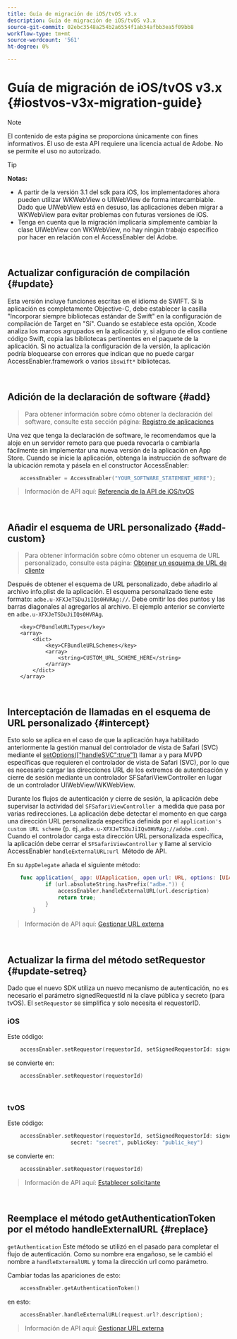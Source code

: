 ```yaml
---
title: Guía de migración de iOS/tvOS v3.x
description: Guía de migración de iOS/tvOS v3.x
source-git-commit: 02ebc3548a254b2a6554f1ab34afbb3ea5f09bb8
workflow-type: tm+mt
source-wordcount: '561'
ht-degree: 0%

---
```


# Guía de migración de iOS/tvOS v3.x {#iostvos-v3x-migration-guide}

>[!NOTE]
>
>El contenido de esta página se proporciona únicamente con fines informativos. El uso de esta API requiere una licencia actual de Adobe. No se permite el uso no autorizado.

>[!TIP]
> 
> **Notas:**
>
> - A partir de la versión 3.1 del sdk para iOS, los implementadores ahora pueden utilizar WKWebView o UIWebView de forma intercambiable. Dado que UIWebView está en desuso, las aplicaciones deben migrar a WKWebView para evitar problemas con futuras versiones de iOS.
> - Tenga en cuenta que la migración implicaría simplemente cambiar la clase UIWebView con WKWebView, no hay ningún trabajo específico por hacer en relación con el AccessEnabler del Adobe.

</br>

## Actualizar configuración de compilación {#update}

Esta versión incluye funciones escritas en el idioma de SWIFT. Si la aplicación es completamente Objective-C, debe establecer la casilla &quot;Incorporar siempre bibliotecas estándar de Swift&quot; en la configuración de compilación de Target en &quot;Sí&quot;. Cuando se establece esta opción, Xcode analiza los marcos agrupados en la aplicación y, si alguno de ellos contiene código Swift, copia las bibliotecas pertinentes en el paquete de la aplicación. Si no actualiza la configuración de la versión, la aplicación podría bloquearse con errores que indican que no puede cargar AccessEnabler.framework o varios `ibswift*` bibliotecas.

</br>

## Adición de la declaración de software {#add}

> Para obtener información sobre cómo obtener la declaración del software, consulte esta sección
> página:
> [Registro de aplicaciones](/help/authentication/iostvos-application-registration.md)

Una vez que tenga la declaración de software, le recomendamos que la aloje en un servidor remoto para que pueda revocarla o cambiarla fácilmente sin implementar una nueva versión de la aplicación en App Store. Cuando se inicie la aplicación, obtenga la instrucción de software de la ubicación remota y pásela en el constructor AccessEnabler:

```swift
    accessEnabler = AccessEnabler("YOUR_SOFTWARE_STATEMENT_HERE");
```

> Información de API aquí: [Referencia de la API de iOS/tvOS](/help/authentication/iostvos-sdk-api-reference.md)

</br>

## Añadir el esquema de URL personalizado {#add-custom}

> Para obtener información sobre cómo obtener un esquema de URL personalizado, consulte esta página: [Obtener un esquema de URL de cliente](/help/authentication/iostvos-application-registration.md)

Después de obtener el esquema de URL personalizado, debe añadirlo al archivo info.plist de la aplicación. El esquema personalizado tiene este formato: `adbe.u-XFXJeTSDuJiIQs0HVRAg://`. Debe omitir los dos puntos y las barras diagonales al agregarlos al archivo. El ejemplo anterior se convierte en `adbe.u-XFXJeTSDuJiIQs0HVRAg`.

```plist
    <key>CFBundleURLTypes</key>
    <array>
        <dict>
            <key>CFBundleURLSchemes</key>
            <array>
                <string>CUSTOM_URL_SCHEME_HERE</string>
            </array>
        </dict>
    </array>
```

</br>

## Interceptación de llamadas en el esquema de URL personalizado {#intercept}

Esto solo se aplica en el caso de que la aplicación haya habilitado anteriormente la gestión manual del controlador de vista de Safari (SVC) mediante el [setOptions(\[&quot;handleSVC&quot;:true&quot;\])](/help/authentication/iostvos-sdk-api-reference.md) llamar a y para MVPD específicas que requieren el controlador de vista de Safari (SVC), por lo que es necesario cargar las direcciones URL de los extremos de autenticación y cierre de sesión mediante un controlador SFSafariViewController en lugar de un controlador UIWebView/WKWebView.

Durante los flujos de autenticación y cierre de sesión, la aplicación debe supervisar la actividad del `SFSafariViewController `a medida que pasa por varias redirecciones. La aplicación debe detectar el momento en que carga una dirección URL personalizada específica definida por el `application's custom URL scheme` (p. ej.,`adbe.u-XFXJeTSDuJiIQs0HVRAg://adobe.com)`. Cuando el controlador carga esta dirección URL personalizada específica, la aplicación debe cerrar el `SFSafariViewController` y llame al servicio AccessEnabler `handleExternalURL:url `Método de API.

En su `AppDelegate` añada el siguiente método:

```swift
    func application(_ app: UIApplication, open url: URL, options: [UIApplicationOpenURLOptionsKey: Any]) -> Bool {
            if (url.absoluteString.hasPrefix("adbe.")) {
                accessEnabler.handleExternalURL(url.description)
                return true;
            } 
        }
```

> Información de API aquí: [Gestionar URL externa](/help/authentication/iostvos-sdk-api-reference.md)

</br>

## Actualizar la firma del método setRequestor {#update-setreq}

Dado que el nuevo SDK utiliza un nuevo mecanismo de autenticación, no es necesario el parámetro signedRequestId ni la clave pública y secreto (para tvOS). El `setRequestor` se simplifica y solo necesita el requestorID.

### iOS

Este código:

```swift
    accessEnabler.setRequestor(requestorId, setSignedRequestorId: signedRequestorId)
```

se convierte en:

```swift
    accessEnabler.setRequestor(requestorId)
```

</br>

### tvOS

Este código:

```swift
    accessEnabler.setRequestor(requestorId, setSignedRequestorId: signedRequestorId,
                    secret: "secret", publicKey: "public_key")
```

se convierte en:

```swift
    accessEnabler.setRequestor(requestorId)
```

> Información de API aquí: [Establecer solicitante](/help/authentication/iostvos-sdk-api-reference.md)

</br>

## Reemplace el método getAuthenticationToken por el método handleExternalURL {#replace}

`getAuthentication` Este método se utilizó en el pasado para completar el flujo de autenticación. Como su nombre era engañoso, se le cambió el nombre a `handleExternalURL` y toma la dirección url como parámetro.

Cambiar todas las apariciones de esto:

```swift
    accessEnabler.getAuthenticationToken()
```

en esto:

```swift
    accessEnabler.handleExternalURL(request.url?.description);
```

> Información de API aquí: [Gestionar URL externa](/help/authentication/iostvos-sdk-api-reference.md)

